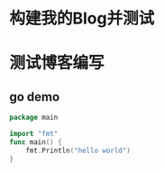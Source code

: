 # 构建我的Blog并测试

 

# 测试博客编写

## go demo
```go
package main

import "fmt"
func main() {
    fmt.Println("hello world")
}
```